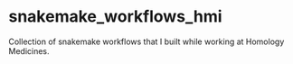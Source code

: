 # snakemake_workflows_hmi

Collection of snakemake workflows that I built while working at Homology Medicines. 
